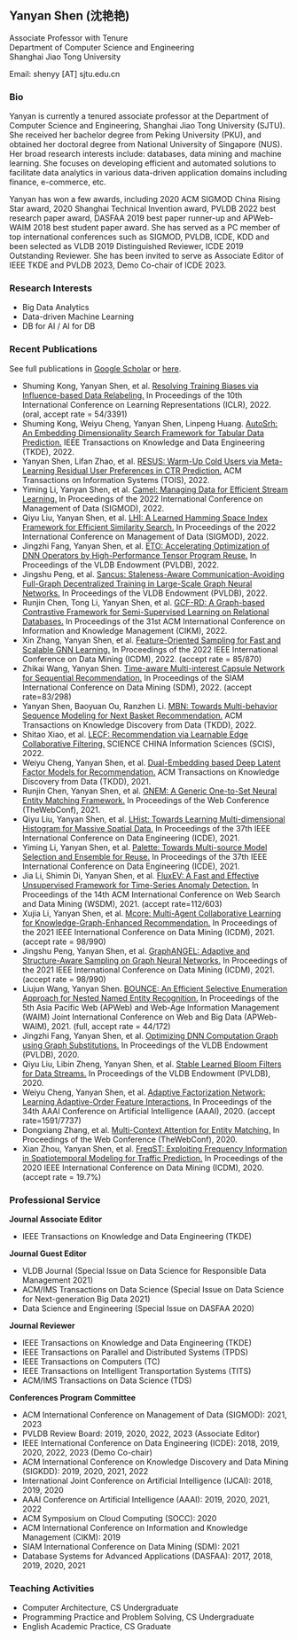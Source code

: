 ## Yanyan Shen (沈艳艳)

Associate Professor with Tenure\
Department of Computer Science and Engineering\
Shanghai Jiao Tong University

Email: shenyy [AT] sjtu.edu.cn

### Bio

Yanyan is currently a tenured associate professor at the Department of Computer Science and Engineering, Shanghai Jiao Tong University (SJTU). She received her bachelor degree from Peking University (PKU), and obtained her doctoral degree from National University of Singapore (NUS). Her broad research interests include: databases, data mining and machine learning. She focuses on developing efficient and automated solutions to facilitate data analytics in various data-driven application domains including finance, e-commerce, etc.

Yanyan has won a few awards, including 2020 ACM SIGMOD China Rising Star award, 2020 Shanghai Technical Invention award, PVLDB 2022 best research paper award, DASFAA 2019 best paper runner-up and APWeb-WAIM 2018 best student paper award. She has served as a PC member of top international conferences such as SIGMOD, PVLDB, ICDE, KDD and been selected as VLDB 2019 Distinguished Reviewer, ICDE 2019 Outstanding Reviewer. She has been invited to serve as Associate Editor of IEEE TKDE and PVLDB 2023, Demo Co-chair of ICDE 2023. 


### Research Interests

- Big Data Analytics
- Data-driven Machine Learning
- DB for AI / AI for DB


### Recent Publications 
See full publications in [Google Scholar](https://scholar.google.com/citations?hl=en&user=MBuqhZUAAAAJ) or [here]().

- Shuming Kong, Yanyan Shen, et al. [Resolving Training Biases via Influence-based Data Relabeling.]() In Proceedings of the 10th International Conference on Learning Representations (ICLR), 2022. (oral, accept rate = 54/3391)
- Shuming Kong, Weiyu Cheng, Yanyan Shen, Linpeng Huang.  [AutoSrh: An Embedding Dimensionality Search Framework for Tabular Data Prediction.]() IEEE Transactions on Knowledge and Data Engineering (TKDE), 2022.
- Yanyan Shen, Lifan Zhao, et al. [RESUS: Warm-Up Cold Users via Meta-Learning Residual User Preferences in CTR Prediction.]() ACM Transactions on Information Systems (TOIS), 2022.
- Yiming Li, Yanyan Shen, et al. [Camel: Managing Data for Efficient Stream Learning.]() In Proceedings of the 2022 International Conference on Management of Data (SIGMOD), 2022.
- Qiyu Liu, Yanyan Shen, et al. [LHI: A Learned Hamming Space Index Framework for Efficient Similarity Search.]() In Proceedings of the 2022 International Conference on Management of Data (SIGMOD), 2022.
- Jingzhi Fang, Yanyan Shen, et al. [ETO: Accelerating Optimization of DNN Operators by High-Performance Tensor Program Reuse.]() In Proceedings of the VLDB Endowment (PVLDB), 2022.
- Jingshu Peng, et al. [Sancus: Staleness-Aware Communication-Avoiding Full-Graph Decentralized Training in Large-Scale Graph Neural Networks.]() In Proceedings of the VLDB Endowment (PVLDB), 2022.
- Runjin Chen, Tong Li, Yanyan Shen, et al. [GCF-RD: A Graph-based Contrastive Framework for Semi-Supervised Learning on Relational Databases.]() In Proceedings of the 31st ACM International Conference on Information and Knowledge Management (CIKM), 2022. 
- Xin Zhang, Yanyan Shen, et al. [Feature-Oriented Sampling for Fast and Scalable GNN Learning.]() In Proceedings of the 2022 IEEE International Conference on Data Mining (ICDM), 2022. (accept rate = 85/870)
- Zhikai Wang, Yanyan Shen. [Time-aware Multi-interest Capsule Network for Sequential Recommendation.]() In Proceedings of the SIAM International Conference on Data Mining (SDM), 2022. (accept rate=83/298)
- Yanyan Shen, Baoyuan Ou, Ranzhen Li. [MBN: Towards Multi-behavior Sequence Modeling for Next Basket Recommendation.]() ACM Transactions on Knowledge Discovery from Data (TKDD), 2022.
- Shitao Xiao, et al. [LECF: Recommendation via Learnable Edge Collaborative Filtering.]() SCIENCE CHINA Information Sciences (SCIS), 2022.
- Weiyu Cheng, Yanyan Shen, et al. [Dual-Embedding based Deep Latent Factor Models for Recommendation.]() ACM Transactions on Knowledge Discovery from Data (TKDD), 2021.
- Runjin Chen, Yanyan Shen, et al. [GNEM: A Generic One-to-Set Neural Entity Matching Framework.]() In Proceedings of the Web Conference (TheWebConf), 2021.
- Qiyu Liu, Yanyan Shen, et al. [LHist: Towards Learning Multi-dimensional Histogram for Massive Spatial Data.]() In Proceedings of the 37th IEEE International Conference on Data Engineering (ICDE), 2021.
- Yiming Li, Yanyan Shen, et al. [Palette: Towards Multi-source Model Selection and Ensemble for Reuse.]() In Proceedings of the 37th IEEE International Conference on Data Engineering (ICDE), 2021.
- Jia Li, Shimin Di, Yanyan Shen, et al. [FluxEV: A Fast and Effective Unsupervised Framework for Time-Series Anomaly Detection.]() In Proceedings of the 14th ACM International Conference on Web Search and Data Mining (WSDM), 2021. (accept rate=112/603)
- Xujia Li, Yanyan Shen, et al. [Mcore: Multi-Agent Collaborative Learning for Knowledge-Graph-Enhanced Recommendation.]() In Proceedings of the 2021 IEEE International Conference on Data Mining (ICDM), 2021. (accept rate = 98/990)
- Jingshu Peng, Yanyan Shen, et al. [GraphANGEL: Adaptive and Structure-Aware Sampling on Graph Neural Networks.]() In Proceedings of the 2021 IEEE International Conference on Data Mining (ICDM), 2021. (accept rate = 98/990)
- Liujun Wang, Yanyan Shen. [BOUNCE: An Efficient Selective Enumeration Approach for Nested Named Entity Recognition.]() In Proceedings of the 5th Asia Pacific Web (APWeb) and Web-Age Information Management (WAIM) Joint International Conference on Web and Big Data (APWeb-WAIM), 2021. (full, accept rate = 44/172)
- Jingzhi Fang, Yanyan Shen, et al. [Optimizing DNN Computation Graph using Graph Substitutions.]() In Proceedings of the VLDB Endowment (PVLDB), 2020. 
- Qiyu Liu, Libin Zheng, Yanyan Shen, et al. [Stable Learned Bloom Filters for Data Streams.]() In Proceedings of the VLDB Endowment (PVLDB), 2020. 
- Weiyu Cheng, Yanyan Shen, et al. [Adaptive Factorization Network: Learning Adaptive-Order Feature Interactions.]() In Proceedings of the 34th AAAI Conference on Artificial Intelligence (AAAI), 2020. (accept rate=1591/7737)
- Dongxiang Zhang, et al. [Multi-Context Attention for Entity Matching.]() In Proceedings of the Web Conference (TheWebConf), 2020.
- Xian Zhou, Yanyan Shen, et al. [FreqST: Exploiting Frequency Information in Spatiotemporal Modeling for Traffic Prediction.]() In Proceedings of the 2020 IEEE International Conference on Data Mining (ICDM), 2020. (accept rate = 19.7%)


### Professional Service

**Journal Associate Editor**

- IEEE Transactions on Knowledge and Data Engineering (TKDE)
 
**Journal Guest Editor**

- VLDB Journal (Special Issue on Data Science for Responsible Data Management 2021)
- ACM/IMS Transactions on Data Science (Special Issue on Data Science for Next-generation Big Data 2021)
- Data Science and Engineering (Special Issue on DASFAA 2020)

**Journal Reviewer**

- IEEE Transactions on Knowledge and Data Engineering (TKDE)
- IEEE Transactions on Parallel and Distributed Systems (TPDS)
- IEEE Transactions on Computers (TC)
- IEEE Transactions on Intelligent Transportation Systems (TITS)
- ACM/IMS Transactions on Data Science (TDS)

**Conferences Program Committee**

- ACM International Conference on Management of Data (SIGMOD): 2021, 2023
- PVLDB Review Board: 2019, 2020, 2022, 2023 (Associate Editor) 
- IEEE International Conference on Data Engineering (ICDE): 2018, 2019, 2020, 2022, 2023 (Demo Co-chair)
-	ACM International Conference on Knowledge Discovery and Data Mining (SIGKDD): 2019, 2020, 2021, 2022
-	International Joint Conference on Artificial Intelligence (IJCAI): 2018, 2019, 2020
-	AAAI Conference on Artificial Intelligence (AAAI): 2019, 2020, 2021, 2022
-	ACM Symposium on Cloud Computing (SOCC): 2020
-	ACM International Conference on Information and Knowledge Management (CIKM): 2019
-	SIAM International Conference on Data Mining (SDM): 2021
-	Database Systems for Advanced Applications (DASFAA): 2017, 2018, 2019, 2020, 2021


### Teaching Activities

- Computer Architecture, CS Undergraduate
- Programming Practice and Problem Solving, CS Undergraduate
- English Academic Practice, CS Graduate
